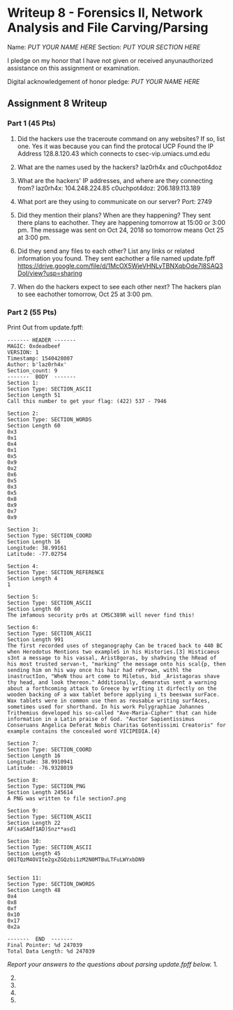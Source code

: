 Writeup 8 - Forensics II, Network Analysis and File Carving/Parsing
=====

Name: *PUT YOUR NAME HERE*
Section: *PUT YOUR SECTION HERE*

I pledge on my honor that I have not given or received anyunauthorized assistance on this assignment or examination.

Digital acknowledgement of honor pledge: *PUT YOUR NAME HERE*

## Assignment 8 Writeup

### Part 1 (45 Pts)
1. Did the hackers use the traceroute command on any websites? If so, list one.
Yes it was because you can find the protocal UCP
Found the IP Address 128.8.120.43 which connects to csec-vip.umiacs.umd.edu

2. What are the names used by the hackers?
laz0rh4x and c0uchpot4doz

3. What are the hackers' IP addresses, and where are they connecting from?
laz0rh4x:     104.248.224.85
c0uchpot4doz: 206.189.113.189

4. What port are they using to communicate on our server?
Port: 2749

5. Did they mention their plans? When are they happening?
They sent there plans to eachother.  They are happening tomorrow at 15:00 or 3:00 pm.
The message was sent on Oct 24, 2018 so tomorrow means Oct 25 at 3:00 pm.

6. Did they send any files to each other? List any links or related information you found.
They sent eachother a file named update.fpff
https://drive.google.com/file/d/1McOX5WjeVHNLyTBNXqbOde7l8SAQ3DoI/view?usp=sharing

7. When do the hackers expect to see each other next?
The hackers plan to see eachother tomorrow, Oct 25 at 3:00 pm.

### Part 2 (55 Pts)

Print Out from update.fpff:
```
------- HEADER -------
MAGIC: 0xdeadbeef
VERSION: 1
Timestamp: 1540428007
Author: b'laz0rh4x'
Section_count: 9
-------  BODY  -------
Section 1:
Section Type: SECTION_ASCII
Section Length 51
Call this number to get your flag: (422) 537 - 7946

Section 2:
Section Type: SECTION_WORDS
Section Length 60
0x3
0x1
0x4
0x1
0x5
0x9
0x2
0x6
0x5
0x3
0x5
0x8
0x9
0x7
0x9

Section 3:
Section Type: SECTION_COORD
Section Length 16
Longitude: 38.99161
Latitude: -77.02754

Section 4:
Section Type: SECTION_REFERENCE
Section Length 4
1

Section 5:
Section Type: SECTION_ASCII
Section Length 60
The imfamous security pr0s at CMSC389R will never find this!

Section 6:
Section Type: SECTION_ASCII
Section Length 991
The first recorded uses of steganography Can be traced back to 440 BC when Herodotus Mentions two exampleS in his Histories.[3] Histicaeus s3nt a message to his vassal, Arist8goras, by sha9ving the hRead of his most trusted servan-t, "marking" the message onto his scal{p, then sending him on his way once his hair had rePrown, withl the inastructIon, "WheN thou art come to Miletus, bid _Aristagoras shave thy head, and look thereon." Additionally, demaratus sent a warning about a forthcoming attack to Greece by wrIting it dirfectly on the wooden backing oF a wax tablet before applying i_ts beeswax surFace. Wax tablets were in common use then as reusabLe writing surfAces, sometimes used for shorthand. In his work Polygraphiae Johannes Trithemius developed his so-called "Ave-Maria-Cipher" that can hide information in a Latin praise of God. "Auctor Sapientissimus Conseruans Angelica Deferat Nobis Charitas Gotentissimi Creatoris" for example contains the concealed word VICIPEDIA.[4}

Section 7:
Section Type: SECTION_COORD
Section Length 16
Longitude: 38.9910941
Latitude: -76.9328019

Section 8:
Section Type: SECTION_PNG
Section Length 245614
A PNG was written to file section7.png

Section 9:
Section Type: SECTION_ASCII
Section Length 22
AF(saSAdf1AD)Snz**asd1

Section 10:
Section Type: SECTION_ASCII
Section Length 45
Q01TQzM4OVIte2gxZGQzbi1zM2N0MTBuLTFuLWYxbDN9


Section 11:
Section Type: SECTION_DWORDS
Section Length 48
0x4
0x8
0xf
0x10
0x17
0x2a

-------  END  -------
Final Pointer: %d 247039
Total Data Length: %d 247039
```

*Report your answers to the questions about parsing update.fpff below.*
1.

2.

3.

4.

5.
